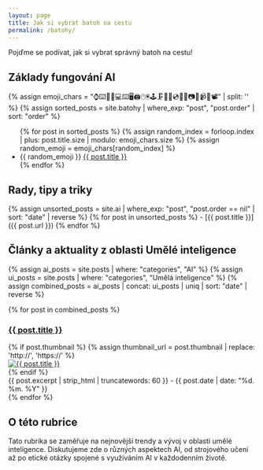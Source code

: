 ```yaml
---
layout: page
title: Jak si vybrat batoh na cestu
permalink: /batohy/
---
```


Pojďme se podívat, jak si vybrat správný batoh na cestu!



<h2>Základy fungování AI</h2>

{% assign emoji_chars = "⌚️⌨️📱📲💻⌨️🖥️🖨️🖱️🖲️🕹️🗜️💽💾💿📀📼📷📸📹🎥📽️" | split: '' %}
{% assign sorted_posts = site.batohy | where_exp: "post", "post.order" | sort: "order" %}

<ul>
{% for post in sorted_posts %}
  {% assign random_index = forloop.index | plus: post.title.size | modulo: emoji_chars.size %}
  {% assign random_emoji = emoji_chars[random_index] %}
  <li>{{ random_emoji }} <a href="{{ post.url }}">{{ post.title }}</a></li>
{% endfor %}
</ul>


<h2>Rady, tipy a triky</h2>
{% assign unsorted_posts = site.ai | where_exp: "post", "post.order == nil" | sort: "date" | reverse %}
{% for post in unsorted_posts %}
- [{{ post.title }}]({{ post.url }})
{% endfor %}

<h2>Články a aktuality z oblasti Umělé inteligence</h2>

{% assign ai_posts = site.posts | where: "categories", "AI" %}
{% assign ui_posts = site.posts | where: "categories", "Umělá inteligence" %}
{% assign combined_posts = ai_posts | concat: ui_posts | uniq | sort: "date" | reverse %}


{% for post in combined_posts %}
<h3><a href="{{ post.url }}">{{ post.title }}</a></h3>
  
<div class="post-content clearfix">
{% if post.thumbnail %}
{% assign thumbnail_url = post.thumbnail | replace: 'http://', 'https://' %}
<div class="thumbnail">
<a href="{{ site.baseurl }}{{ post.url }}">
 <img src="https://res.cloudinary.com/dvwv5cne3/image/fetch/w_300,h_200,c_fill,g_auto,f_auto,q_auto/{{ thumbnail_url }}" alt="{{ post.title }}">
</a>
</div>
{% endif %}
</div>

<div class="excerpt">
{{ post.excerpt | strip_html | truncatewords: 60 }} - {{ post.date | date: "%d. %m. %Y" }}
</div>
{% endfor %}

## O této rubrice

Tato rubrika se zaměřuje na nejnovější trendy a vývoj v oblasti umělé inteligence. Diskutujeme zde o různých aspektech AI, od strojového učení až po etické otázky spojené s využíváním AI v každodenním životě.
